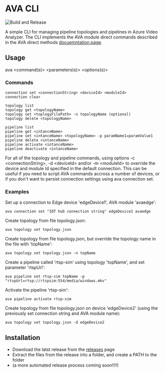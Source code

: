 # AVA CLI

![Build and Release](https://github.com/davidxw/ava-cli/actions/workflows/dotnet.yml/badge.svg)

A simple CLI for managing pipeline topologies and pipelines in Azure Video Analyzer. The CLI implements the AVA module direct commands described in the AVA direct methods [docuemntation page](https://docs.microsoft.com/en-us/azure/azure-video-analyzer/video-analyzer-docs/direct-methods).


## Usage

ava \<command(s)\> \<parameters(s)\> \<options(s)\>

### Commands

`connection set <connectionString> <deviceId> <moduleId>`  
`connection clear`  

`topology list`  
`topology get <topologyName>`  
`topology set <toplogyFilePath> -n topologyName (optional)`    
`topology delete <topologyName>`  

`pipeline list`  
`pipeline get <intanceName>`  
`pipeline set <intanceName> <topologyName> -p paramName1=paramValue1`  
`pipeline delete <intanceName>`  
`pipeline activate <intanceName>`  
`pipeline deactivate <intanceName>`  

For all of the topology and pipeline commands, using options -c \<connectionString\>, -d \<deviceId\> and/or -m \<moduleId\> to override the device and module Id specified in the default connection. This can be useful if you need to script AVA commands accross a number of devices, or if you don't want to persist connection settings using ava connection set.

### Examples

Set up a connection to Edge device 'edgeDevice1', AVA module 'avaedge':

`ava connection set "IOT hub connection string" edgeDevice1 avaedge`

Create topology from file topology.json:

`ava topology set topology.json`

Create topology from file topology.json, but override the topology name in the file with 'topName':

`ava topology set topology.json -n topName`

Create a pipeline called 'rtsp-sim' using topology 'topName', and set parameter 'rtspUrl':

`ava pipeline set rtsp-sim topName -p "rtspUrl=rtsp://rtspsim:554/media/windows.mkv"`

Activate the pipeline 'rtsp-sim':

`ava pipeline activate rtsp-sim`

Create topology from file topology.json on device 'edgeDevice2' (using the previously set connection string and AVA module name):

`ava topology set topology.json -d edgeDevice2`



## Installation
* Download the latst release from the [releases](https://github.com/davidxw/AVA-CLI/releases) page
* Extract the files from the release into a folder, and create a PATH to the folder
* (a more automated release process coming soon!!!!)